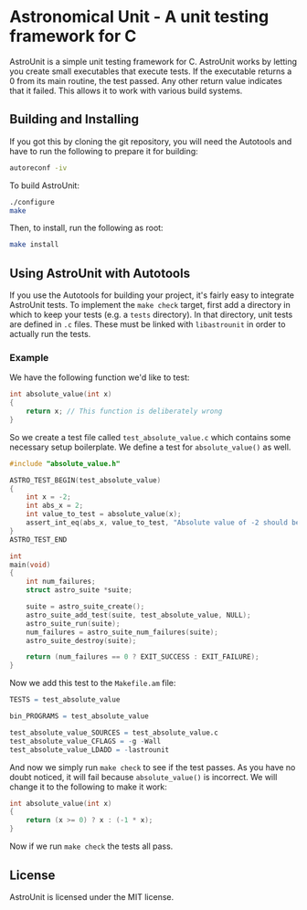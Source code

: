 # Astronomical Unit - A unit testing framework for C

AstroUnit is a simple unit testing framework for C. AstroUnit works by letting
you create small executables that execute tests. If the executable returns a
0 from its main routine, the test passed. Any other return value indicates
that it failed. This allows it to work with various build systems.

## Building and Installing

If you got this by cloning the git repository, you will need the Autotools and
have to run the following to prepare it for building:

```sh
autoreconf -iv
```

To build AstroUnit:

```sh
./configure
make
```

Then, to install, run the following as root:

```sh
make install
```

## Using AstroUnit with Autotools

If you use the Autotools for building your project, it's fairly easy to
integrate AstroUnit tests. To implement the `make check` target, first add a
directory in which to keep your tests (e.g. a `tests` directory). In that
directory, unit tests are defined in `.c` files. These must be linked with
`libastrounit` in order to actually run the tests.

### Example

We have the following function we'd like to test:

```c
int absolute_value(int x)
{
    return x; // This function is deliberately wrong
}
```

So we create a test file called `test_absolute_value.c` which contains some
necessary setup boilerplate. We define a test for `absolute_value()` as well.

```c
#include "absolute_value.h"

ASTRO_TEST_BEGIN(test_absolute_value)
{
    int x = -2;
    int abs_x = 2;
    int value_to_test = absolute_value(x);
    assert_int_eq(abs_x, value_to_test, "Absolute value of -2 should be 2");
}
ASTRO_TEST_END

int 
main(void)
{
    int num_failures;
    struct astro_suite *suite;

    suite = astro_suite_create();
    astro_suite_add_test(suite, test_absolute_value, NULL);
    astro_suite_run(suite);
    num_failures = astro_suite_num_failures(suite);
    astro_suite_destroy(suite);

    return (num_failures == 0 ? EXIT_SUCCESS : EXIT_FAILURE);
}
```

Now we add this test to the `Makefile.am` file:

```m4
TESTS = test_absolute_value

bin_PROGRAMS = test_absolute_value

test_absolute_value_SOURCES = test_absolute_value.c
test_absolute_value_CFLAGS = -g -Wall
test_absolute_value_LDADD = -lastrounit
```

And now we simply run `make check` to see if the test passes. As you have no
doubt noticed, it will fail because `absolute_value()` is incorrect. We will
change it to the following to make it work:

```c
int absolute_value(int x)
{
    return (x >= 0) ? x : (-1 * x);
}
```

Now if we run `make check` the tests all pass.

## License

AstroUnit is licensed under the MIT license.

